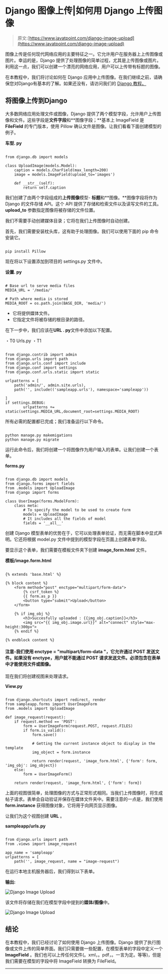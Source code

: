 # Django 图像上传|如何用 Django 上传图像

> 原文:[https://www.javatpoint.com/django-image-upload](https://www.javatpoint.com/django-image-upload)

图像上传是任何现代网络应用的主要特征之一。它允许用户在服务器上上传图像或图片。幸运的是，Django 提供了处理图像的简单过程，尤其是上传图像或图片。利用这一点，我们可以创建一个漂亮的网络应用，用户可以上传带有标题的图像。

在本教程中，我们将讨论如何在 Django 应用中上传图像。在我们继续之前，请确保您对Django有基本的了解。如果还没有，请访问我们的 [Django 教程。](https://www.javatpoint.com/django-tutorial)

## 将图像上传到Django

大多数网络应用处理文件或图像，Django 提供了两个模型字段，允许用户上传图像和文件。这些字段是**文件字段**和**图像字段；**基本上 ImageField 是 **FileField** 的专门版本，使用 Pillow 确认文件是图像。让我们看看下面创建模型的例子。

**车型. py**

```

from django.db import models

class UploadImage(models.Model):
    caption = models.CharField(max_length=200)
    image = models.ImageField(upload_to='images')

    def __str__(self):
        return self.caption

```

我们创建了由两个字段组成的**上传图像**模型- **标题**和**图像。**图像字段将作为 Django 的文件存储 API。这个 API 提供了存储和检索文件以及读写文件的工具。 **upload_to** 参数指定图像将被存储的文件位置。

我们不需要手动创建媒体目录；它将在我们上传图像时自动创建。

首先，我们需要安装枕头库，这有助于处理图像。我们可以使用下面的 pip 命令安装它。

```

pip install Pillow

```

现在将以下设置添加到项目的 settings.py 文件中。

**设置. py**

```

# Base url to serve media files
MEDIA_URL = '/media/'

# Path where media is stored
MEDIA_ROOT = os.path.join(BASE_DIR, 'media/')

```

*   它将提供媒体文件。
*   它指定文件将被存储的根目录的路径。

在下一步中，我们应该在**URL . py**文件中添加以下配置。

・T0️ Urls.py ・T1️

```

from django.contrib import admin
from django.urls import path
from django.urls.conf import include
from django.conf import settings
from django.conf.urls.static import static

urlpatterns = [
    path('admin/', admin.site.urls),
    path('', include(('sampleapp.urls'), namespace='sampleapp'))

]
if settings.DEBUG:
        urlpatterns += static(settings.MEDIA_URL,document_root=settings.MEDIA_ROOT)

```

所有必需的配置都已完成；我们准备运行以下命令。

```

python manage.py makemigations
python manage.py migrate

```

运行此命令后，我们将创建一个将图像作为用户输入的表单。让我们创建一个表单。

**forms.py**

```

from django.db import models
from django.forms import fields
from .models import UploadImage
from django import forms

class UserImage(forms.ModelForm):
    class meta:
        # To specify the model to be used to create form
        models = UploadImage
        # It includes all the fields of model
        fields = '__all__'

```

创建 Django 模型表单的优势在于，它可以处理表单验证，而无需在脚本中显式声明。它还将根据 model.py 文件中提到的模型字段在页面上创建表单字段。

要显示这个表单，我们需要在模板文件夹下创建 **image_form.html** 文件。

**模板/image.form.html**

```

{% extends 'base.html' %}

{% block content %}
    <form method="post" enctype="multipart/form-data">
        {% csrf_token %}
        {{ form.as_p }}
        <button type="submit">Upload</button>
    </form>

    {% if img_obj %}
        <h3>Succesfully uploaded : {{img_obj.caption}}</h3>
        <img src="{{ img_obj.image.url}}" alt="connect" style="max-height:300px">
    {% endif %}

{% endblock content %}

```

#### 注意-我们使用 enctype = "multipart/form-data "，它允许通过 POST 发送文件。如果没有 enctype，用户就不能通过 POST 请求发送文件。必须包含在表单中才能使用文件或图像。

现在我们将创建视图来处理请求。

**View.py**

```

from django.shortcuts import redirect, render
from sampleapp.forms import UserImageForm
from .models import UploadImage

def image_request(request):
    if request.method == 'POST':
        form = UserImageForm(request.POST, request.FILES)
        if form.is_valid():
            form.save()

            # Getting the current instance object to display in the template
            img_object = form.instance

            return render(request, 'image_form.html', {'form': form, 'img_obj': img_object})
    else:
        form = UserImageForm()

    return render(request, 'image_form.html', {'form': form})

```

上面的视图很简单，处理图像的方式与正常形式相同。当我们上传图像时，将生成帖子请求。表单会自动验证并保存在媒体文件夹中。需要注意的一点是，我们使用 **form.instance** 获得图像对象，它将用于向网页显示图像。

让我们为这个视图创建 **URL** 。

**sampleapp/urls.py**

```

from django.urls import path
from .views import image_request

app_name = 'sampleapp'
urlpatterns = [
    path('', image_request, name = "image-request")

```

在运行本地主机服务器后，我们得到以下表单。

**输出:**

![Django Image Upload](../Images/e0db7cbcd84d3b21c8552a6b49579416.png)

该文件将存储在我们在模型字段中提到的**媒体/图像**中。

![Django Image Upload](../Images/23e568acee7394635862c062e89dccec.png)

## 结论

在本教程中，我们已经讨论了如何使用 Django 上传图像。Django 提供了执行图像或文件上传的简单界面。我们只需要做一些配置，在模型表单的字段中定义一个 **ImageField** 。我们也可以上传任何文件(。xml，。pdf，。一言为定。等等)，但是我们需要在模型的字段中将 ImageField 转换为 FileField。

* * *